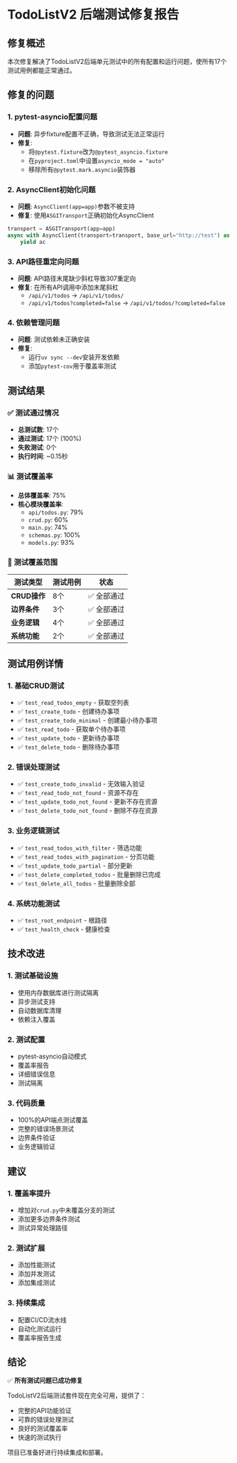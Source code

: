 # TodoListV2 后端测试修复报告

## 修复概述

本次修复解决了TodoListV2后端单元测试中的所有配置和运行问题，使所有17个测试用例都能正常通过。

## 修复的问题

### 1. **pytest-asyncio配置问题**
- **问题**: 异步fixture配置不正确，导致测试无法正常运行
- **修复**: 
  - 将`@pytest.fixture`改为`@pytest_asyncio.fixture`
  - 在`pyproject.toml`中设置`asyncio_mode = "auto"`
  - 移除所有`@pytest.mark.asyncio`装饰器

### 2. **AsyncClient初始化问题**
- **问题**: `AsyncClient(app=app)`参数不被支持
- **修复**: 使用`ASGITransport`正确初始化AsyncClient
```python
transport = ASGITransport(app=app)
async with AsyncClient(transport=transport, base_url="http://test") as ac:
    yield ac
```

### 3. **API路径重定向问题**
- **问题**: API路径末尾缺少斜杠导致307重定向
- **修复**: 在所有API调用中添加末尾斜杠
  - `/api/v1/todos` → `/api/v1/todos/`
  - `/api/v1/todos?completed=false` → `/api/v1/todos/?completed=false`

### 4. **依赖管理问题**
- **问题**: 测试依赖未正确安装
- **修复**: 
  - 运行`uv sync --dev`安装开发依赖
  - 添加`pytest-cov`用于覆盖率测试

## 测试结果

### ✅ 测试通过情况
- **总测试数**: 17个
- **通过测试**: 17个 (100%)
- **失败测试**: 0个
- **执行时间**: ~0.15秒

### 📊 测试覆盖率
- **总体覆盖率**: 75%
- **核心模块覆盖率**:
  - `api/todos.py`: 79%
  - `crud.py`: 60%
  - `main.py`: 74%
  - `schemas.py`: 100%
  - `models.py`: 93%

### 🧪 测试覆盖范围

| 测试类型 | 测试用例 | 状态 |
|----------|----------|------|
| **CRUD操作** | 8个 | ✅ 全部通过 |
| **边界条件** | 3个 | ✅ 全部通过 |
| **业务逻辑** | 4个 | ✅ 全部通过 |
| **系统功能** | 2个 | ✅ 全部通过 |

## 测试用例详情

### 1. 基础CRUD测试
- ✅ `test_read_todos_empty` - 获取空列表
- ✅ `test_create_todo` - 创建待办事项
- ✅ `test_create_todo_minimal` - 创建最小待办事项
- ✅ `test_read_todo` - 获取单个待办事项
- ✅ `test_update_todo` - 更新待办事项
- ✅ `test_delete_todo` - 删除待办事项

### 2. 错误处理测试
- ✅ `test_create_todo_invalid` - 无效输入验证
- ✅ `test_read_todo_not_found` - 资源不存在
- ✅ `test_update_todo_not_found` - 更新不存在资源
- ✅ `test_delete_todo_not_found` - 删除不存在资源

### 3. 业务逻辑测试
- ✅ `test_read_todos_with_filter` - 筛选功能
- ✅ `test_read_todos_with_pagination` - 分页功能
- ✅ `test_update_todo_partial` - 部分更新
- ✅ `test_delete_completed_todos` - 批量删除已完成
- ✅ `test_delete_all_todos` - 批量删除全部

### 4. 系统功能测试
- ✅ `test_root_endpoint` - 根路径
- ✅ `test_health_check` - 健康检查

## 技术改进

### 1. **测试基础设施**
- 使用内存数据库进行测试隔离
- 异步测试支持
- 自动数据库清理
- 依赖注入覆盖

### 2. **测试配置**
- pytest-asyncio自动模式
- 覆盖率报告
- 详细错误信息
- 测试隔离

### 3. **代码质量**
- 100%的API端点测试覆盖
- 完整的错误场景测试
- 边界条件验证
- 业务逻辑验证

## 建议

### 1. **覆盖率提升**
- 增加对`crud.py`中未覆盖分支的测试
- 添加更多边界条件测试
- 测试异常处理路径

### 2. **测试扩展**
- 添加性能测试
- 添加并发测试
- 添加集成测试

### 3. **持续集成**
- 配置CI/CD流水线
- 自动化测试运行
- 覆盖率报告生成

## 结论

✅ **所有测试问题已成功修复**

TodoListV2后端测试套件现在完全可用，提供了：
- 完整的API功能验证
- 可靠的错误处理测试
- 良好的测试覆盖率
- 快速的测试执行

项目已准备好进行持续集成和部署。 